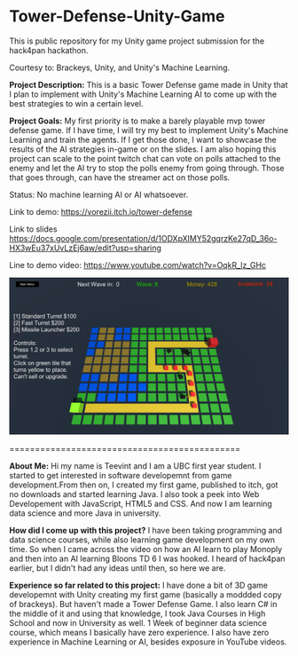 # Tower-Defense-Unity-Game

 This is public repository for my Unity game project submission for the hack4pan hackathon.
 
 Courtesy to: Brackeys, Unity, and Unity's Machine Learning. 

**Project Description:** This is a basic Tower Defense game made in Unity that I plan to implement with Unity's Machine Learning AI to come up with the best strategies to win a certain level.

**Project Goals:** My first priority is to make a barely playable mvp tower defense game. If I have time, I will try my best to implement Unity's Machine Learning and train the agents. If I get those done, I want to showcase the results of the AI strategies in-game or on the slides. I am also hoping this project can scale to the point twitch chat can vote on polls attached to the enemy and let the AI try to stop the polls enemy from going through. Those that goes through, can have the streamer act on those polls. 

Status: No machine learning AI or AI whatsoever. 

Link to demo: https://vorezii.itch.io/tower-defense

Link to slides https://docs.google.com/presentation/d/1ODXpXlMY52gqrzKe27qD_36o-HX3wEu37xUvLzEj6aw/edit?usp=sharing

Line to demo video: https://www.youtube.com/watch?v=OqkR_lz_GHc

![Gameplay image](GamePlay3.PNG)

=============================================

**About Me:** <b> </b>
Hi my name is Teevint and I am a UBC first year student. I started to get interested in software developemnt from game development.From then on, I created my first game, published to itch, got no downloads and started learning Java. I also took a peek into Web Developement with JavaScript, HTML5 and CSS. And now I am learning data science and more Java in university.  

**How did I come up with this project?**  <b> </b>
I have been taking programming and data science courses, while also learning game development on my own time. So when I came across the video on how an AI learn to play Monoply and then into an AI learning Bloons TD 6 I was hooked. I heard of hack4pan earlier, but I didn't had any ideas until then, so here we are. 

**Experience so far related to this project:**  <b> </b>
I have done a bit of 3D game developemnt with Unity creating my first game (basically a moddded copy of brackeys).
But haven't made a Tower Defense Game. 
I also learn C# in the middle of it and using that knowledge, I took Java Courses in High School and now in University as well. 
1 Week of beginner data science course, which means I basically have zero experience.
I also have zero experience in Machine Learning or AI, besides exposure in YouTube videos. 
